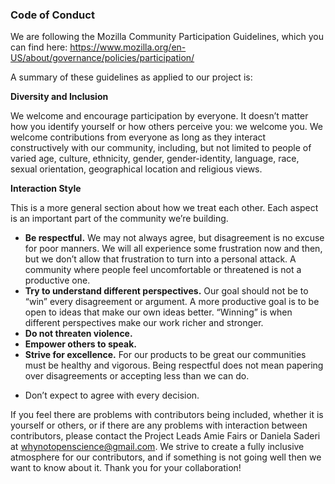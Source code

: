 ### Code of Conduct 

We are following the Mozilla Community Participation Guidelines, which you can find here:
https://www.mozilla.org/en-US/about/governance/policies/participation/

A summary of these guidelines as applied to our project is:

**Diversity and Inclusion**

We welcome and encourage participation by everyone. It doesn’t matter how you identify yourself or how others perceive you: we welcome you. We welcome contributions from everyone as long as they interact constructively with our community, including, but not limited to people of varied age, culture, ethnicity, gender, gender-identity, language, race, sexual orientation, geographical location and religious views.


**Interaction Style**

This is a more general section about how we treat each other. Each aspect is an important part of the community we’re building.

 * __Be respectful.__ We may not always agree, but disagreement is no excuse for poor manners. We will all experience some frustration now and then, but we don’t allow that frustration to turn into a personal attack. A community where people feel uncomfortable or threatened is not a productive one.
 * __Try to understand different perspectives.__ Our goal should not be to “win” every disagreement or argument. A more productive goal is to be open to ideas that make our own ideas better. “Winning” is when different perspectives make our work richer and stronger.
 * __Do not threaten violence.__
 * __Empower others to speak.__
 * __Strive for excellence.__ For our products to be great our communities must be healthy and vigorous. Being respectful does not mean papering over disagreements or accepting less than we can do.
 - Don’t expect to agree with every decision.

If you feel there are problems with contributors being included, whether it is yourself or others, or if there are any problems with interaction between contributors, please contact the Project Leads Amie Fairs or Daniela Saderi at whynotopenscience@gmail.com. We strive to create a fully inclusive atmosphere for our contributors, and if something is not going well then we want to know about it. Thank you for your collaboration!
